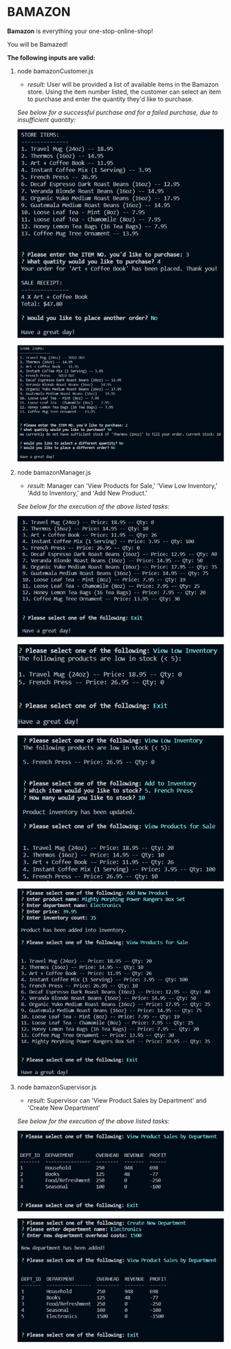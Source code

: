 # BAMAZON

**Bamazon** is everything your one-stop-online-shop!

You will be Bamazed!


**The following inputs are valid:**
1. node bamazonCustomer.js
    - *result:* User will be provided a list of available items in the Bamazon store. Using the item number listed, the customer can select an item to purchase and enter the quantity they'd like to purchase.
    
    *See below for a successful purchase and for a failed purchase, due to insufficient quantity:*
    
    ![Successful Purchase](/images/image1.png)

    ![Failed Purchase](/images/image2.png)

2. node bamazonManager.js
    - *result:* Manager can 'View Products for Sale,' 'View Low Inventory,' 'Add to Inventory,' and 'Add New Product.'

    *See below for the execution of the above listed tasks:*

    ![View Products for Sale](/images/image3.png)

    ![View Low Inventory](/images/image4.png)

    ![Add to Inventory](/images/image5.png)

    ![Add New Product](/images/image6.png)

3. node bamazonSupervisor.js
    - *result:* Supervisor can 'View Product Sales by Department' and 'Create New Department'

    *See below for the execution of the above listed tasks:*

    ![View Product Sales by Department](/images/image7.png)

    ![Create New Department](/images/image8.png)